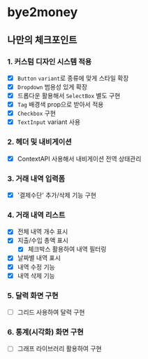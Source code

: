 # bye2money

## 나만의 체크포인트

### 1. 커스텀 디자인 시스템 적용

- [x] `Button` `variant`로 종류에 맞게 스타일 확장
- [x] `Dropdown` 범용성 있게 확장
- [x] 드롭다운 활용해서 `SelectBox` 별도 구현
- [x] `Tag` 배경색 prop으로 받아서 적용
- [x] `Checkbox` 구현
- [x] `TextInput` variant 사용

### 2. 헤더 및 내비게이션

- [x] ContextAPI 사용해서 내비게이션 전역 상태관리

### 3. 거래 내역 입력폼

- [x] '결제수단' 추가/삭제 기능 구현

### 4. 거래 내역 리스트

- [x] 전체 내역 개수 표시
- [x] 지출/수입 총액 표시
  - [x] 체크박스 활용하여 내역 필터링
- [x] 날짜별 내역 표시
- [x] 내역 수정 기능
- [x] 내역 삭제 기능

### 5. 달력 화면 구현

- [ ] 그리드 사용하여 달력 구현

### 6. 통계(시각화) 화면 구현

- [ ] 그래프 라이브러리 활용하여 구현
